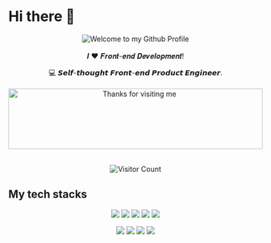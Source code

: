 # Hi there 👋
<div align="center">
  <img src="https://github.com/BrunnerLivio/brunnerlivio/blob/master/images/welcome.png?raw=true" style="max-width: 100%;" alt="Welcome to my Github Profile" />
  <br />
  <br />
  𝑰 ❤️ 𝑭𝒓𝒐𝒏𝒕-𝒆𝒏𝒅 𝑫𝒆𝒗𝒆𝒍𝒐𝒑𝒎𝒆𝒏𝒕!

:computer: 𝙎𝙚𝙡𝙛-𝙩𝙝𝙤𝙪𝙜𝙝𝙩 𝙁𝙧𝙤𝙣𝙩-𝙚𝙣𝙙 𝙋𝙧𝙤𝙙𝙪𝙘𝙩 𝙀𝙣𝙜𝙞𝙣𝙚𝙚𝙧.
  <br />
  <br />
  <img height="120" alt="Thanks for visiting me" width="100%" src="https://raw.githubusercontent.com/BrunnerLivio/brunnerlivio/master/images/marquee.svg" />
  <br />
  <br />
  
  ![Visitor Count](https://profile-counter.glitch.me/Cheeze-Man/count.svg)
  
</div>

## My tech stacks
<p align="center">
  <img  src="https://readme-components.vercel.app/api?component=logo&fill=black&logo=html5&svgfill=f06629">
  <img  src="https://readme-components.vercel.app/api?component=logo&fill=black&logo=CSS3&svgfill=028dd1">
  <img  src="https://readme-components.vercel.app/api?component=logo&fill=black&logo=javascript&svgfill=f6df1c">
  <img  src="https://readme-components.vercel.app/api?component=logo&fill=black&logo=react&animation=spin&svgfill=15d8fe">
  <img  src="https://readme-components.vercel.app/api?component=logo&fill=black&logo=reactrouter&svgfill=d10a22">
</p>

<p align="center">
  <img  src="https://readme-components.vercel.app/api?component=logo&fill=black&logo=sass&svgfill=cd6799">
  <img  src="https://readme-components.vercel.app/api?component=logo&fill=black&logo=Tanstack-Query&svgfill=f05639">
  <img  src="https://readme-components.vercel.app/api?component=logo&fill=black&logo=git&svgfill=f05639">
  <img  src="https://readme-components.vercel.app/api?component=logo&fill=black&logo=github">
<!--   <img  src="https://readme-components.vercel.app/api?component=logo&fill=black&logo=figma&svgfill=ffffff"> -->
</p>

